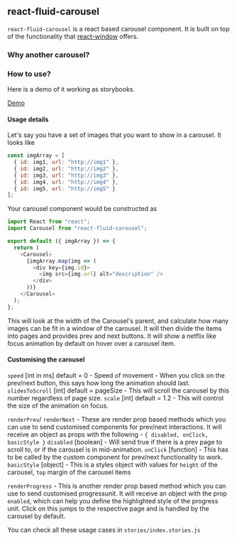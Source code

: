 ## react-fluid-carousel

`react-fluid-carousel` is a react based carousel component. It is built on top of the functionality that [react-window]() offers.

### Why another carousel?

### How to use?

Here is a demo of it working as storybooks.

[Demo](https://nostalgic-snyder-f61435.netlify.com/)

#### Usage details

Let's say you have a set of images that you want to show in a carousel.
It looks like

```js
const imgArray = [
  { id: img1, url: "http://img1" },
  { id: img2, url: "http://img2" },
  { id: img3, url: "http://img3" },
  { id: img4, url: "http://img4" },
  { id: img5, url: "http://img5" }
];
```

Your carousel component would be constructed as

```js
import React from "react";
import Carousel from "react-fluid-carousel";

export default ({ imgArray }) => {
  return (
    <Carousel>
      {imgArray.map(img => (
        <div key={img.id}>
          <img src={img.url} alt="description" />
        </div>
      ))}
    </Carousel>
  );
};
```

This will look at the width of the Carousel's parent, and calculate how many images can be fit in a window of the carousel. It will then divide the items into pages and provides prev and next buttons. It will show a netflix like focus animation by default on hover over a carousel item.

#### Customising the carousel

`speed` [int in ms] default = 0 - Speed of movement - When you click on the prev/next button, this says how long the animation should last.
`slidesToScroll` [int] default = pageSize - This will scroll the carousel by this number regardless of page size.
`scale` [int] default = 1.2 - This will control the size of the animation on focus.

`renderPrev`/ `renderNext` - These are render prop based methods which you can use to send customised components for prev/next interactions.
It will receive an object as props with the following - `{ disabled, onClick, basicStyle }`
`disabled` [boolean] - Will send true if there is a prev page to scroll to, or if the carousel is in mid-animation.
`onClick` [function] - This has to be called by the custom component for prev/next functionality to work.
`basicStyle` [object] - This is a styles object with values for `height` of the carousel, `top` margin of the carousel items

`renderProgress` - This is another render prop based method which you can use to send customised progressunit. It will receive an object with the prop `enabled`, which can help you define the highlighted style of the progress unit. Click on this jumps to the respective page and is handled by the carousel by default.

You can check all these usage cases in `stories/index.stories.js`
